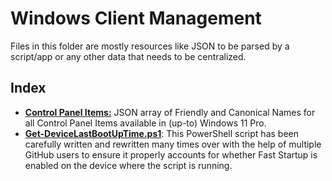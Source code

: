# Windows Client Management

Files in this folder are mostly resources like JSON to be parsed by a script/app or any other data that needs to be centralized.

## Index

- **[Control Panel Items:](ControlPanelItems.json)** JSON array of Friendly and Canonical Names for all Control Panel Items available in (up-to) Windows 11 Pro.
- **[Get-DeviceLastBootUpTime.ps1](DeviceLastBootupTime.ps1)**: This PowerShell script has been carefully written and rewritten many times over with the help of multiple GitHub users to ensure it properly accounts for whether Fast Startup is enabled on the device where the script is running.
